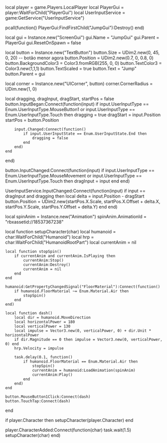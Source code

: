 local player = game.Players.LocalPlayer
local PlayerGui = player:WaitForChild("PlayerGui")
local UserInputService = game:GetService("UserInputService")

pcall(function() PlayerGui:FindFirstChild("JumpGui"):Destroy() end)

local gui = Instance.new("ScreenGui")
gui.Name = "JumpGui"
gui.Parent = PlayerGui
gui.ResetOnSpawn = false

local button = Instance.new("TextButton")
button.Size = UDim2.new(0, 45, 0, 20)  -- botão menor agora
button.Position = UDim2.new(0.7, 0, 0.8, 0)
button.BackgroundColor3 = Color3.fromRGB(255, 0, 0)
button.TextColor3 = Color3.new(1,1,1)
button.TextScaled = true
button.Text = "Jump"
button.Parent = gui

local corner = Instance.new("UICorner", button)
corner.CornerRadius = UDim.new(1, 0)

local dragging, dragInput, dragStart, startPos = false
button.InputBegan:Connect(function(input)
	if input.UserInputType == Enum.UserInputType.MouseButton1 or input.UserInputType == Enum.UserInputType.Touch then
		dragging = true
		dragStart = input.Position
		startPos = button.Position

		input.Changed:Connect(function()
			if input.UserInputState == Enum.UserInputState.End then
				dragging = false
			end
		end)
	end
end)

button.InputChanged:Connect(function(input)
	if input.UserInputType == Enum.UserInputType.MouseMovement or input.UserInputType == Enum.UserInputType.Touch then
		dragInput = input
	end
end)

UserInputService.InputChanged:Connect(function(input)
	if input == dragInput and dragging then
		local delta = input.Position - dragStart
		button.Position = UDim2.new(startPos.X.Scale, startPos.X.Offset + delta.X, startPos.Y.Scale, startPos.Y.Offset + delta.Y)
	end
end)

local spinAnim = Instance.new("Animation")
spinAnim.AnimationId = "rbxassetid://18537367238"

local function setupCharacter(char)
	local humanoid = char:WaitForChild("Humanoid")
	local hrp = char:WaitForChild("HumanoidRootPart")
	local currentAnim = nil

	local function stopSpin()
		if currentAnim and currentAnim.IsPlaying then
			currentAnim:Stop()
			currentAnim:Destroy()
			currentAnim = nil
		end
	end

	humanoid:GetPropertyChangedSignal("FloorMaterial"):Connect(function()
		if humanoid.FloorMaterial ~= Enum.Material.Air then
			stopSpin()
		end
	end)

	local function dash()
		local dir = humanoid.MoveDirection
		local horizontalPower = 180
		local verticalPower = 130
		local impulse = Vector3.new(0, verticalPower, 0) + dir.Unit * horizontalPower
		if dir.Magnitude == 0 then impulse = Vector3.new(0, verticalPower, 0) end
		hrp.Velocity = impulse

		task.delay(0.1, function()
			if humanoid.FloorMaterial == Enum.Material.Air then
				stopSpin()
				currentAnim = humanoid:LoadAnimation(spinAnim)
				currentAnim:Play()
			end
		end)
	end

	button.MouseButton1Click:Connect(dash)
	button.TouchTap:Connect(dash)
end

if player.Character then
	setupCharacter(player.Character)
end

player.CharacterAdded:Connect(function(char)
	task.wait(1.5)
	setupCharacter(char)
end)
